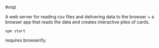 #vtqt

A web server for reading csv files and delivering data to the browser + a browser app that reads the data and creates interactive piles of cards.

`npm start`

requires browserify.
